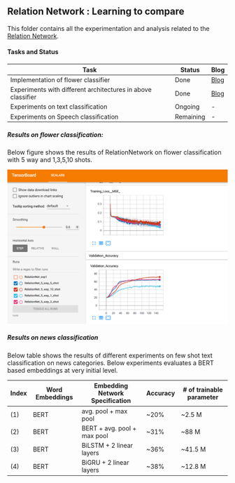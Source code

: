 ## Relation Network : Learning to compare

This folder contains all the experimentation and analysis related to the [Relation Network](https://arxiv.org/abs/1711.06025).

#### Tasks and Status
|Task|Status|Blog|
|--|--|--|
|Implementation of flower classifier|Done|[Blog](https://maitreyapatel.github.io/few_shot_part_2.html)|
|Experiments with different architectures in above classifier|Done| [Blog](https://maitreyapatel.github.io/few_shot_part_2.html) |
|Experiments on text classification|Ongoing| - |
|Experiments on Speech classification|Remaining| - |

##### Results on flower classification:
Below figure shows the results of RelationNetwork on flower classification with 5 way and 1,3,5,10 shots.

![Tensorboard Accuracy Visualization](./images/TensorBoard_flower_classification_baseline.png)

##### Results on news classification
Below table shows the results of different experiments on few shot text classification on news categories. Below experiments evaluates a BERT based embeddings at very initial level.

| Index | Word Embeddings | Embedding Network Specification | Accuracy | # of trainable parameter |
|--|--|--|--|--|
|(1)|BERT| avg. pool + max pool | ~20% | ~2.5 M |
|(2)|BERT| BERT + avg. pool + max pool | ~31% | ~88 M |
|(3)|BERT| BiLSTM + 2 linear layers | ~36% | ~41.5 M |
|(4)|BERT| BiGRU + 2 linear layers | ~38% | ~12.8 M |